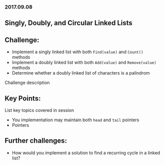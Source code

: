 
### 2017.09.08
## Singly, Doubly, and Circular Linked Lists

## Challenge:

+ Implement a singly linked list with both `Find(value)` and `Count()` methods
+ Implement a doubly linked list with both `Add(value)` and `Remove(value)` methods
+ Determine whether a doubly linked list of characters is a palindrom

Challenge description


## Key Points:

List key topics covered in session
+ You implementation may maintain both `head` and `tail` pointers
+ Pointers


## Further challenges:

+ How would you implement a solution to find a recurring cycle in a linked list?

